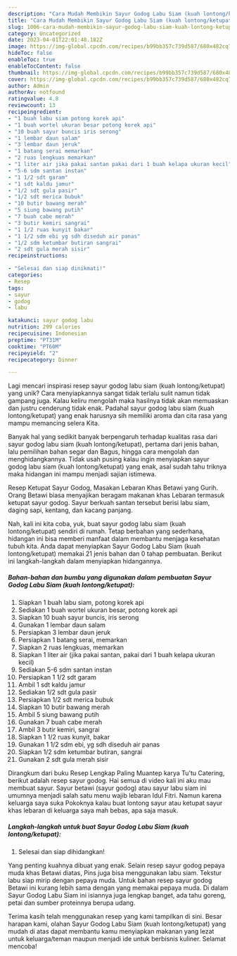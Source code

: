 ```yaml
---
description: "Cara Mudah Membikin Sayur Godog Labu Siam (kuah lontong/ketupat) yang Lezat"
title: "Cara Mudah Membikin Sayur Godog Labu Siam (kuah lontong/ketupat) yang Lezat"
slug: 1006-cara-mudah-membikin-sayur-godog-labu-siam-kuah-lontong-ketupat-yang-lezat
category: Uncategorized
date: 2023-04-01T22:01:48.182Z
image: https://img-global.cpcdn.com/recipes/b99bb357c739d587/680x482cq70/sayur-godog-labu-siam-kuah-lontongketupat-foto-resep-utama.jpg
hideToc: false
enableToc: true
enableTocContent: false
thumbnail: https://img-global.cpcdn.com/recipes/b99bb357c739d587/680x482cq70/sayur-godog-labu-siam-kuah-lontongketupat-foto-resep-utama.jpg
cover: https://img-global.cpcdn.com/recipes/b99bb357c739d587/680x482cq70/sayur-godog-labu-siam-kuah-lontongketupat-foto-resep-utama.jpg
author: Admin
authorAv: notfound
ratingvalue: 4.8
reviewcount: 13
recipeingredient:
- "1 buah labu siam potong korek api"
- "1 buah wortel ukuran besar potong korek api"
- "10 buah sayur buncis iris serong"
- "1 lembar daun salam"
- "3 lembar daun jeruk"
- "1 batang serai memarkan"
- "2 ruas lengkuas memarkan"
- "1 liter air jika pakai santan pakai dari 1 buah kelapa ukuran kecil"
- "5-6 sdm santan instan"
- "1 1/2 sdt garam"
- "1 sdt kaldu jamur"
- "1/2 sdt gula pasir"
- "1/2 sdt merica bubuk"
- "10 butir bawang merah"
- "5 siung bawang putih"
- "7 buah cabe merah"
- "3 butir kemiri sangrai"
- "1 1/2 ruas kunyit bakar"
- "1 1/2 sdm ebi yg sdh diseduh air panas"
- "1/2 sdm ketumbar butiran sangrai"
- "2 sdt gula merah sisir"
recipeinstructions:

- "Selesai dan siap dinikmati!"
categories:
- Resep
tags:
- sayur
- godog
- labu

katakunci: sayur godog labu 
nutrition: 299 calories
recipecuisine: Indonesian
preptime: "PT31M"
cooktime: "PT60M"
recipeyield: "2"
recipecategory: Dinner

---
```





Lagi mencari inspirasi resep sayur godog labu siam (kuah lontong/ketupat) yang unik? Cara menyiapkannya sangat tidak terlalu sulit namun tidak gampang juga. Kalau keliru mengolah maka hasilnya tidak akan memuaskan dan justru cenderung tidak enak. Padahal sayur godog labu siam (kuah lontong/ketupat) yang enak harusnya sih memiliki aroma dan cita rasa yang mampu memancing selera Kita.





Banyak hal yang sedikit banyak berpengaruh terhadap kualitas rasa dari sayur godog labu siam (kuah lontong/ketupat), pertama dari jenis bahan, lalu pemilihan bahan segar dan Bagus, hingga cara mengolah dan menghidangkannya. Tidak usah pusing kalau ingin menyiapkan sayur godog labu siam (kuah lontong/ketupat) yang enak,      asal sudah tahu triknya maka hidangan ini mampu menjadi sajian istimewa.














Resep Ketupat Sayur Godog, Masakan Lebaran Khas Betawi yang Gurih. Orang Betawi biasa menyajikan beragam makanan khas Lebaran termasuk ketupat sayur godog. Sayur berkuah santan tersebut berisi labu siam, daging sapi, kentang, dan kacang panjang.






Nah, kali ini kita coba, yuk, buat sayur godog labu siam (kuah lontong/ketupat) sendiri di rumah. Tetap berbahan yang sederhana, hidangan ini bisa memberi manfaat dalam membantu menjaga kesehatan tubuh kita. Anda dapat menyiapkan Sayur Godog Labu Siam (kuah lontong/ketupat) memakai 21 jenis bahan dan 0 tahap pembuatan. Berikut ini langkah-langkah dalam menyiapkan hidangannya.

<!--inarticleads1-->

##### Bahan-bahan dan bumbu yang digunakan dalam pembuatan Sayur Godog Labu Siam (kuah lontong/ketupat):

1. Siapkan 1 buah labu siam, potong korek api
1. Sediakan 1 buah wortel ukuran besar, potong korek api
1. Siapkan 10 buah sayur buncis, iris serong
1. Gunakan 1 lembar daun salam
1. Persiapkan 3 lembar daun jeruk
1. Persiapkan 1 batang serai, memarkan
1. Siapkan 2 ruas lengkuas, memarkan
1. Siapkan 1 liter air (jika pakai santan, pakai dari 1 buah kelapa ukuran kecil)
1. Sediakan 5-6 sdm santan instan
1. Persiapkan 1 1/2 sdt garam
1. Ambil 1 sdt kaldu jamur
1. Sediakan 1/2 sdt gula pasir
1. Persiapkan 1/2 sdt merica bubuk
1. Siapkan 10 butir bawang merah
1. Ambil 5 siung bawang putih
1. Gunakan 7 buah cabe merah
1. Ambil 3 butir kemiri, sangrai
1. Siapkan 1 1/2 ruas kunyit, bakar
1. Gunakan 1 1/2 sdm ebi, yg sdh diseduh air panas
1. Siapkan 1/2 sdm ketumbar butiran, sangrai
1. Gunakan 2 sdt gula merah sisir


Dirangkum dari buku Resep Lengkap Paling Muantep karya Tu&#39;tu Catering, berikut adalah resep sayur godog. Hai semua di video kali ini aku mau membuat sayur. Sayur betawi (sayur godog) atau sayur labu siam ini umumnya menjadi salah satu menu wajib lebaran Idul Fitri. Namun karena keluarga saya suka Pokoknya kalau buat lontong sayur atau ketupat sayur khas lebaran di keluarga saya mah bebas, apa saja masuk. 

<!--inarticleads2-->

##### Langkah-langkah untuk buat Sayur Godog Labu Siam (kuah lontong/ketupat):


1. Selesai dan siap dihidangkan!

Yang penting kuahnya dibuat yang enak. Selain resep sayur godog pepaya muda khas Betawi diatas, Pins juga bisa menggunakan labu siam. Tekstur labu siap mirip dengan pepaya muda. Untuk bahan resep sayur godog Betawi ini kurang lebih sama dengan yang memakai pepaya muda. Di dalam Sayur Godog Labu Siam ini isiannya juga lengkap banget, ada tahu goreng, petai dan sumber proteinnya berupa udang. 

Terima kasih telah menggunakan resep yang kami tampilkan di sini. Besar harapan kami, olahan Sayur Godog Labu Siam (kuah lontong/ketupat) yang mudah di atas dapat membantu kamu menyiapkan makanan yang lezat untuk keluarga/teman maupun menjadi ide untuk berbisnis kuliner. Selamat mencoba!
